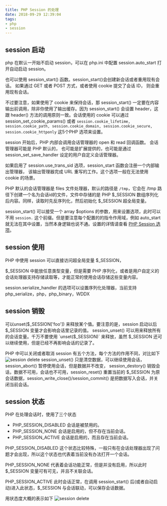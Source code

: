 ```yaml
---
title: PHP Session 的处理
date: 2018-09-29 12:39:04
tags: 
- php
- session
---
```


## session 启动
php 在默认一开始不启动 session，可以在 php.ini 中配置 session.auto_start 打开自动启动 session。

也可以使用 session_start() 函数。session_start()会创建新会话或者重用现有会话。 如果通过 GET 或者 POST 方式，或者使用 cookie 提交了会话 ID， 则会重用现有会话。

不过要注意，如果使用了 cookie 来保持会话，那 session_start() 一定要在内容输出前调用，除非你使用了输出缓存。因为 session_start() 会设置 header，这跟 header() 方法的调用原则一致。会话使用的 cookie 可以通过 session_set_cookie_params() 或者  `session.cookie_lifetime, session.cookie_path, session.cookie_domain, session.cookie_secure, session.cookie_httponly` 这5个PHP 选项来设置。

session 开始后，PHP 内部会调用会话管理器的 open 和 read 回调函数。 会话管理器可能是 PHP 默认的， 也可能是扩展提供的，也可能是通过 session_set_save_handler 设定的用户自定义会话管理器。

如果启用了 session.use_trans_sid 选项，session_start  函数会注册一个内部输出管理器， 该输出管理器完成 URL 重写的工作。这个选项一般在无法使用 cookie 的场景。

PHP 默认的会话管理器是 files 文件处理器，默认的路径是 `/tmp`，它会在 /tmp 路径下创建一个名为会话id的文件，文件中存储的是 PHP $_SESSION 数组序列化后内容。同样，读取时先反序列化，然后初始化 $_SESSION 超全局变量。

session_start() 可以接受一个 array $options 的参数，用来设置选项，此时可以不用 `session.` 这个前缀。但是要注意每个配置的的指令作用域，例如 auto_start 就无法在其中设置，当然本身逻辑也说不通。设置的详情请查看 [PHP Session 选项](http://php.net/manual/en/session.configuration.php)。

## session 使用
PHP 中使用 session 可以直接访问超全局变量 $_SESSION，

$_SESSION 中能放任意类型变量，但是需要 PHP 序列化，或者是用户自定义的会话处理器支持存储读取等，才能正常的使用会话存储这些变量内容。

session.serialize_handler 的选项可以设置序列化处理器，当前支持 php_serialize，php，php_binary，WDDX

## session 销毁

可以unset($_SESSION['foo']) 来释放某个值。要注意的是，session 启动以后 $_SESSION 变量才会影响会话里记录的值。
session_unset() 可以用来释放所有的会话变量。千万不要使用 `unset($_SESSION)` 来释放，虽然 $_SESSION 还可以继续使用，但是已经不再影响会话的记录了。

PHP 中可以关闭或者取消 session 有五个方法，每个方法的作用不同，对比如下
![session delete](session_delete_function.png)
session_unset() 只是清空数据，可以继续使用会话，session_abort() 暂停使用会话，但是数据并不改变，
session_destory() 销毁会话，数据不可用，会话也不可用，session_reset() 重置当前的 $_SESSION 为原会话数据，session_write_close()/session_commit() 是把数据写入会话，并关闭当前会话。

## session 状态
PHP 在处理会话时，使用了三个状态

- PHP_SESSION_DISABLED 会话是被禁用的。
- PHP_SESSION_NONE 会话是启用的，但不存在当前会话。
- PHP_SESSION_ACTIVE 会话是启用的，而且存在当前会话。

PHP_SESSION_DISABLED 这个状态比较特殊，一般只有在会话处理器出现了问题才会出现，所以这个状态也代表着当前没有办法打开一个会话。

PHP_SESSION_NONE 代表着会话功能正常，但是并没有启用，所以此时 $_SESSION 变量可有可无，并且不关联会话。

PHP_SESSION_ACTIVE 此时会话正常，在调用 session_start() 后(或者自动启动)进入此状态，$_SESSION 与会话联动，可以保存会话数据。

用状态度大概的表示如下
![session delete](session_status.png)